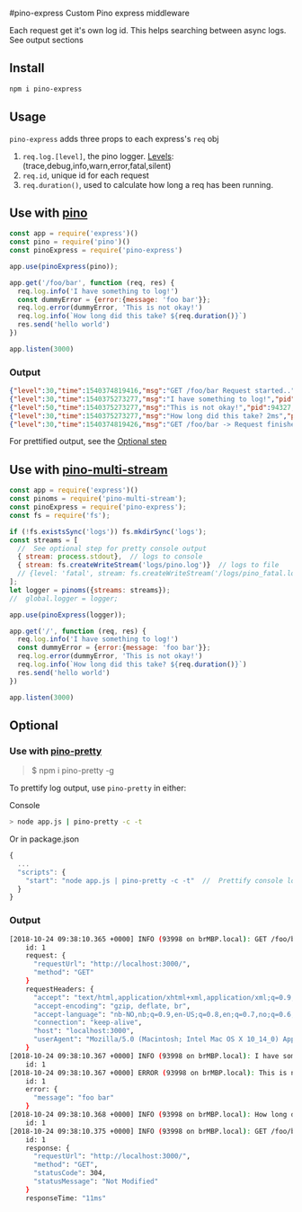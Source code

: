 #pino-express
Custom Pino express middleware

Each request get it's own log id. This helps searching between async logs. See output sections

##  Install

```sh
npm i pino-express
```

##  Usage
`pino-express` adds three props to each express's `req` obj
1. `req.log.[level]`, the pino logger. [Levels](http://getpino.io/#/docs/api?id=loggerlevel-string-gettersetter): (trace,debug,info,warn,error,fatal,silent)
1. `req.id`, unique id for each request
2. `req.duration()`, used to calculate how long a req has been running.

##  Use with [pino](https://getpino.io/#/)
```js
const app = require('express')()
const pino = require('pino')()
const pinoExpress = require('pino-express')

app.use(pinoExpress(pino));

app.get('/foo/bar', function (req, res) {
  req.log.info('I have something to log!')
  const dummyError = {error:{message: 'foo bar'}};
  req.log.error(dummyError, 'This is not okay!')
  req.log.info(`How long did this take? ${req.duration()}`)
  res.send('hello world')
})

app.listen(3000)
```
### Output
```json
{"level":30,"time":1540374819416,"msg":"GET /foo/bar Request started..","pid":94018,"hostname":"brMBP.local","id":1,"request":{"requestUrl":"http://localhost:3000/","method":"GET"},"requestHeaders":{"accept":"text/html,application/xhtml+xml,application/xml;q=0.9,image/webp,image/apng,*/*;q=0.8","accept-encoding":"gzip, deflate, br","accept-language":"nb-NO,nb;q=0.9,en-US;q=0.8,en;q=0.7,no;q=0.6,nn;q=0.5","connection":"keep-alive","host":"localhost:3000","userAgent":"Mozilla/5.0 (Macintosh; Intel Mac OS X 10_14_0) AppleWebKit/537.36 (KHTML, like Gecko) Chrome/70.0.3538.67 Safari/537.36"},"v":1}
{"level":30,"time":1540375273277,"msg":"I have something to log!","pid":94327,"hostname":"brMBP.local","id":1,"v":1}
{"level":50,"time":1540375273277,"msg":"This is not okay!","pid":94327,"hostname":"brMBP.local","id":1,"error":{"message":"foo bar"},"v":1}
{"level":30,"time":1540375273277,"msg":"How long did this take? 2ms","pid":94327,"hostname":"brMBP.local","id":1,"v":1}
{"level":30,"time":1540374819426,"msg":"GET /foo/bar -> Request finished in 11ms!","pid":94018,"hostname":"brMBP.local","id":1,"response":{"requestUrl":"http://localhost:3000/","method":"GET","statusCode":304,"statusMessage":"Not Modified"},"responseTime":"11ms","v":1}
```
For prettified output, see the [Optional step](#optional)

##  Use with [pino-multi-stream](https://github.com/pinojs/pino-multi-stream)
```js
const app = require('express')()
const pinoms = require('pino-multi-stream');
const pinoExpress = require('pino-express');
const fs = require('fs');

if (!fs.existsSync('logs')) fs.mkdirSync('logs');
const streams = [
  //  See optional step for pretty console output
  { stream: process.stdout},  // logs to console
  { stream: fs.createWriteStream('logs/pino.log')}  // logs to file
  // {level: 'fatal', stream: fs.createWriteStream('/logs/pino_fatal.log')}
];
let logger = pinoms({streams: streams});
//  global.logger = logger;

app.use(pinoExpress(logger));

app.get('/', function (req, res) {
  req.log.info('I have something to log!')
  const dummyError = {error:{message: 'foo bar'}};
  req.log.error(dummyError, 'This is not okay!')
  req.log.info(`How long did this take? ${req.duration()}`)
  res.send('hello world')
})

app.listen(3000)
```

## Optional
### Use with [pino-pretty](https://github.com/pinojs/pino-pretty)
>$ npm i pino-pretty -g

To prettify log output, use `pino-pretty` in either:

Console
```sh
> node app.js | pino-pretty -c -t
```

Or in package.json
```js
{
  ...
  "scripts": {
    "start": "node app.js | pino-pretty -c -t"  //  Prettify console logging output
  }
}
```

### Output
```sh
[2018-10-24 09:38:10.365 +0000] INFO (93998 on brMBP.local): GET /foo/bar -> Request started..
    id: 1
    request: {
      "requestUrl": "http://localhost:3000/",
      "method": "GET"
    }
    requestHeaders: {
      "accept": "text/html,application/xhtml+xml,application/xml;q=0.9,image/webp,image/apng,*/*;q=0.8",
      "accept-encoding": "gzip, deflate, br",
      "accept-language": "nb-NO,nb;q=0.9,en-US;q=0.8,en;q=0.7,no;q=0.6,nn;q=0.5",
      "connection": "keep-alive",
      "host": "localhost:3000",
      "userAgent": "Mozilla/5.0 (Macintosh; Intel Mac OS X 10_14_0) AppleWebKit/537.36 (KHTML, like Gecko) Chrome/70.0.3538.67 Safari/537.36"
    }
[2018-10-24 09:38:10.367 +0000] INFO (93998 on brMBP.local): I have something to log!
    id: 1
[2018-10-24 09:38:10.367 +0000] ERROR (93998 on brMBP.local): This is not okay!
    id: 1
    error: {
      "message": "foo bar"
    }
[2018-10-24 09:38:10.368 +0000] INFO (93998 on brMBP.local): How long did this take? 3ms
    id: 1
[2018-10-24 09:38:10.375 +0000] INFO (93998 on brMBP.local): GET /foo/bar -> Request finished in 11ms!
    id: 1
    response: {
      "requestUrl": "http://localhost:3000/",
      "method": "GET",
      "statusCode": 304,
      "statusMessage": "Not Modified"
    }
    responseTime: "11ms"
```
